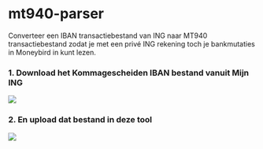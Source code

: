 # mt940-parser
Converteer een IBAN transactiebestand van ING naar MT940 transactiebestand zodat je met een privé ING rekening toch je bankmutaties in Moneybird in kunt lezen.

### 1. Download het Kommagescheiden IBAN bestand vanuit Mijn ING
<img src="https://www.dropbox.com/s/0d1xdlkvhpuzbef/Screenshot%202015-07-13%2019.52.13.png?dl=1">

### 2. En upload dat bestand in deze tool
<img src="https://www.dropbox.com/s/hv81165045dja6f/Screenshot%202015-07-13%2019.50.53.png?dl=1">